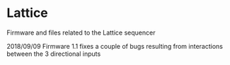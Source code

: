 # Lattice
Firmware and files related to the Lattice sequencer

2018/09/09
Firmware 1.1 fixes a couple of bugs resulting from interactions between the 3 directional inputs
